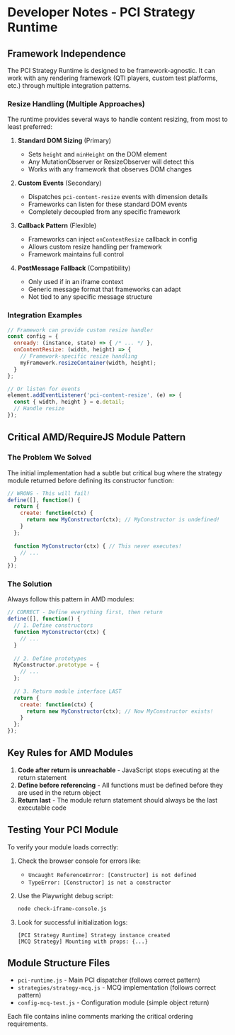 # Developer Notes - PCI Strategy Runtime

## Framework Independence

The PCI Strategy Runtime is designed to be framework-agnostic. It can work with any rendering framework (QTI players, custom test platforms, etc.) through multiple integration patterns.

### Resize Handling (Multiple Approaches)

The runtime provides several ways to handle content resizing, from most to least preferred:

1. **Standard DOM Sizing** (Primary)
   - Sets `height` and `minHeight` on the DOM element
   - Any MutationObserver or ResizeObserver will detect this
   - Works with any framework that observes DOM changes

2. **Custom Events** (Secondary)
   - Dispatches `pci-content-resize` events with dimension details
   - Frameworks can listen for these standard DOM events
   - Completely decoupled from any specific framework

3. **Callback Pattern** (Flexible)
   - Frameworks can inject `onContentResize` callback in config
   - Allows custom resize handling per framework
   - Framework maintains full control

4. **PostMessage Fallback** (Compatibility)
   - Only used if in an iframe context
   - Generic message format that frameworks can adapt
   - Not tied to any specific message structure

### Integration Examples

```javascript
// Framework can provide custom resize handler
const config = {
  onready: (instance, state) => { /* ... */ },
  onContentResize: (width, height) => {
    // Framework-specific resize handling
    myFramework.resizeContainer(width, height);
  }
};

// Or listen for events
element.addEventListener('pci-content-resize', (e) => {
  const { width, height } = e.detail;
  // Handle resize
});
```

## Critical AMD/RequireJS Module Pattern

### The Problem We Solved
The initial implementation had a subtle but critical bug where the strategy module returned before defining its constructor function:

```javascript
// WRONG - This will fail!
define([], function() {
  return {
    create: function(ctx) {
      return new MyConstructor(ctx); // MyConstructor is undefined!
    }
  };
  
  function MyConstructor(ctx) { // This never executes!
    // ...
  }
});
```

### The Solution
Always follow this pattern in AMD modules:

```javascript
// CORRECT - Define everything first, then return
define([], function() {
  // 1. Define constructors
  function MyConstructor(ctx) {
    // ...
  }
  
  // 2. Define prototypes
  MyConstructor.prototype = {
    // ...
  };
  
  // 3. Return module interface LAST
  return {
    create: function(ctx) {
      return new MyConstructor(ctx); // Now MyConstructor exists!
    }
  };
});
```

## Key Rules for AMD Modules

1. **Code after return is unreachable** - JavaScript stops executing at the return statement
2. **Define before referencing** - All functions must be defined before they are used in the return object
3. **Return last** - The module return statement should always be the last executable code

## Testing Your PCI Module

To verify your module loads correctly:

1. Check the browser console for errors like:
   - `Uncaught ReferenceError: [Constructor] is not defined`
   - `TypeError: [Constructor] is not a constructor`

2. Use the Playwright debug script:
   ```bash
   node check-iframe-console.js
   ```

3. Look for successful initialization logs:
   ```
   [PCI Strategy Runtime] Strategy instance created
   [MCQ Strategy] Mounting with props: {...}
   ```

## Module Structure Files

- `pci-runtime.js` - Main PCI dispatcher (follows correct pattern)
- `strategies/strategy-mcq.js` - MCQ implementation (follows correct pattern)
- `config-mcq-test.js` - Configuration module (simple object return)

Each file contains inline comments marking the critical ordering requirements.
